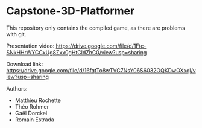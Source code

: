 # Capstone-3D-Platformer
This repository only contains the compiled game, as there are problems with git.

Presentation video: https://drive.google.com/file/d/1Ftc-SNkHHrWYCCxUg8Zxx0gHtCldZhC0/view?usp=sharing

Download link: https://drive.google.com/file/d/16fqtTo8wTVC7NsY06S6032OQKDwOXxql/view?usp=sharing

Authors:
- Matthieu Rochette
- Théo Rohmer
- Gaël Dorckel
- Romain Estrada
